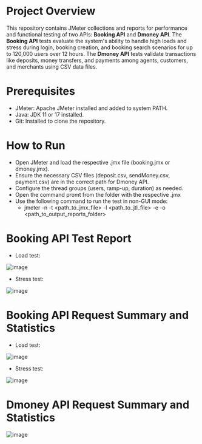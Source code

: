 # Project Overview
This repository contains JMeter collections and reports for performance and functional testing of two APIs: **Booking API** and **Dmoney API**. The **Booking API** tests evaluate the system's ability to handle high loads and stress during login, booking creation, and booking search scenarios for up to 120,000 users over 12 hours. The **Dmoney API** tests validate transactions like deposits, money transfers, and payments among agents, customers, and merchants using CSV data files.

# Prerequisites
- JMeter: Apache JMeter installed and added to system PATH.
- Java: JDK 11 or 17 installed.
- Git: Installed to clone the repository.

# How to Run
- Open JMeter and load the respective .jmx file (booking.jmx or dmoney.jmx).
- Ensure the necessary CSV files (deposit.csv, sendMoney.csv, payment.csv) are in the correct path for Dmoney API.
- Configure the thread groups (users, ramp-up, duration) as needed.
- Open the command promt from the folder with the respective .jmx
- Use the following command to run the test in non-GUI mode:
  - jmeter -n -t <path_to_jmx_file> -l <path_to_jtl_file> -e -o <path_to_output_reports_folder>  

# Booking API Test Report
- Load test:
  
![image](https://github.com/user-attachments/assets/57d452d9-0944-4f0b-b2a9-2cd1c415323b)

- Stress test:
  
![image](https://github.com/user-attachments/assets/5619cbb6-5015-44de-85e6-ca0741f1102d)


# Booking API Request Summary and Statistics
- Load test:
  
![image](https://github.com/user-attachments/assets/416aa7af-6847-4610-bd52-9acc842c5fa3)

- Stress test:
  
![image](https://github.com/user-attachments/assets/d6472020-d8e7-4e35-b9aa-0c2b475387c9)

# Dmoney API Request Summary and Statistics

![image](https://github.com/user-attachments/assets/87d5cf6a-1a5b-487c-bd81-8151725654d3)
